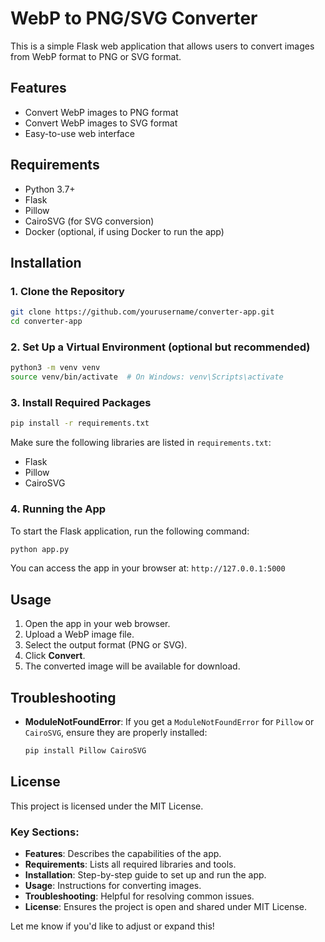# WebP to PNG/SVG Converter

This is a simple Flask web application that allows users to convert images from WebP format to PNG or SVG format.

## Features

- Convert WebP images to PNG format
- Convert WebP images to SVG format
- Easy-to-use web interface

## Requirements

- Python 3.7+
- Flask
- Pillow
- CairoSVG (for SVG conversion)
- Docker (optional, if using Docker to run the app)

## Installation

### 1. Clone the Repository

```bash
git clone https://github.com/yourusername/converter-app.git
cd converter-app
```

### 2. Set Up a Virtual Environment (optional but recommended)

```bash
python3 -m venv venv
source venv/bin/activate  # On Windows: venv\Scripts\activate
```

### 3. Install Required Packages

```bash
pip install -r requirements.txt
```

Make sure the following libraries are listed in `requirements.txt`:

- Flask
- Pillow
- CairoSVG

### 4. Running the App

To start the Flask application, run the following command:

```bash
python app.py
```

You can access the app in your browser at: `http://127.0.0.1:5000`


## Usage

1. Open the app in your web browser.
2. Upload a WebP image file.
3. Select the output format (PNG or SVG).
4. Click **Convert**.
5. The converted image will be available for download.

## Troubleshooting

- **ModuleNotFoundError**: If you get a `ModuleNotFoundError` for `Pillow` or `CairoSVG`, ensure they are properly installed:
  ```bash
  pip install Pillow CairoSVG
  ```

## License

This project is licensed under the MIT License.

### Key Sections:
- **Features**: Describes the capabilities of the app.
- **Requirements**: Lists all required libraries and tools.
- **Installation**: Step-by-step guide to set up and run the app.
- **Usage**: Instructions for converting images.
- **Troubleshooting**: Helpful for resolving common issues.
- **License**: Ensures the project is open and shared under MIT License.

Let me know if you'd like to adjust or expand this!

